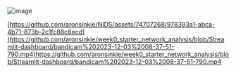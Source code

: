 ![image](https://github.com/aronsinkie/NIDS/assets/74707268/1365abb1-e975-4979-9434-ec23c2bef5bb)


[https://github.com/aronsinkie/NIDS/assets/74707268/978393a1-abca-4b71-873b-2c1fc88c8ecd](https://github.com/aronsinkie/week0_starter_network_analysis/blob/Streamlit-dashboard/bandicam%202023-12-03%2008-37-51-790.mp4)https://github.com/aronsinkie/week0_starter_network_analysis/blob/Streamlit-dashboard/bandicam%202023-12-03%2008-37-51-790.mp4

